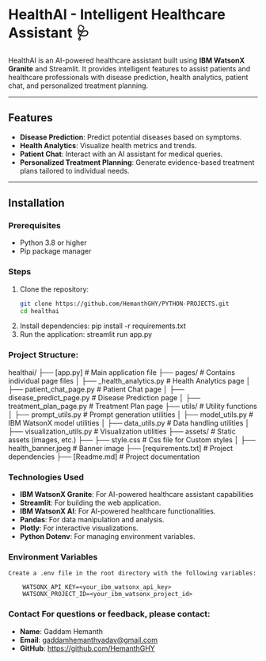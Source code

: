 # HealthAI - Intelligent Healthcare Assistant 🩺

HealthAI is an AI-powered healthcare assistant built using **IBM WatsonX Granite** and Streamlit. It provides intelligent features to assist patients and healthcare professionals with disease prediction, health analytics, patient chat, and personalized treatment planning.

---

## Features
- **Disease Prediction**: Predict potential diseases based on symptoms.
- **Health Analytics**: Visualize health metrics and trends.
- **Patient Chat**: Interact with an AI assistant for medical queries.
- **Personalized Treatment Planning**: Generate evidence-based treatment plans tailored to individual needs.

---

## Installation

### Prerequisites
- Python 3.8 or higher
- Pip package manager

### Steps
1. Clone the repository:
   ```bash
   git clone https://github.com/HemanthGHY/PYTHON-PROJECTS.git
   cd healthai
2. Install dependencies:
    pip install -r requirements.txt
3. Run the application:
    streamlit run app.py

### Project Structure:
healthai/
├── [app.py]                   # Main application file
├── pages/                     # Contains individual page files
│   ├── _health_analytics.py   # Health Analytics page
│   ├── patient_chat_page.py   # Patient Chat page
│   ├── disease_predict_page.py # Disease Prediction page
│   ├── treatment_plan_page.py # Treatment Plan page
├── utils/                     # Utility functions
│   ├── prompt_utils.py        # Prompt generation utilities
│   ├── model_utils.py         # IBM WatsonX model utilities
│   ├── data_utils.py          # Data handling utilities
│   ├── visualization_utils.py # Visualization utilities
├── assets/                    # Static assets (images, etc.)
├── ├── style.css              # Css file for Custom styles
│   ├── health_banner.jpeg     # Banner image
├── [requirements.txt]         # Project dependencies
├── [Readme.md]                # Project documentation


### Technologies Used
- **IBM WatsonX Granite**: For AI-powered healthcare assistant capabilities
- **Streamlit**: For building the web application.
- **IBM WatsonX AI**: For AI-powered healthcare functionalities.
- **Pandas**: For data manipulation and analysis.
- **Plotly**: For interactive visualizations.
- **Python Dotenv**: For managing environment variables.

### Environment Variables
    Create a .env file in the root directory with the following variables:

        WATSONX_API_KEY=<your_ibm_watsonx_api_key>
        WATSONX_PROJECT_ID=<your_ibm_watsonx_project_id>

### Contact For questions or feedback, please contact:
- **Name**: Gaddam Hemanth
- **Email**: gaddamhemanthyadav@gmail.com
- **GitHub**: https://github.com/HemanthGHY

